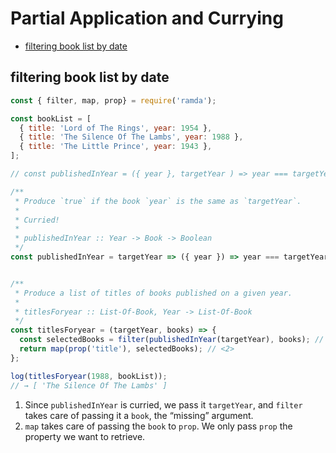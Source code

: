# Partial Application and Currying

- [filtering book list by date](#filtering-book-list-by-date)


## filtering book list by date
```js
const { filter, map, prop} = require('ramda');

const bookList = [
  { title: 'Lord of The Rings', year: 1954 },
  { title: 'The Silence Of The Lambs', year: 1988 },
  { title: 'The Little Prince', year: 1943 },
];

// const publishedInYear = ({ year }, targetYear ) => year === targetYear;

/**
 * Produce `true` if the book `year` is the same as `targetYear`.
 *
 * Curried!
 *
 * publishedInYear :: Year -> Book -> Boolean
 */
const publishedInYear = targetYear => ({ year }) => year === targetYear;


/**
 * Produce a list of titles of books published on a given year.
 *
 * titlesForyear :: List-Of-Book, Year -> List-Of-Book
 */
const titlesForyear = (targetYear, books) => {
  const selectedBooks = filter(publishedInYear(targetYear), books); // <1>
  return map(prop('title'), selectedBooks); // <2>
};

log(titlesForyear(1988, bookList));
// → [ 'The Silence Of The Lambs' ]
```

1. Since `publishedInYear` is curried, we pass it `targetYear`, and `filter` takes care of passing it a `book`, the “missing” argument.
2. `map` takes care of passing the `book` to `prop`. We only pass `prop` the property we want to retrieve.



